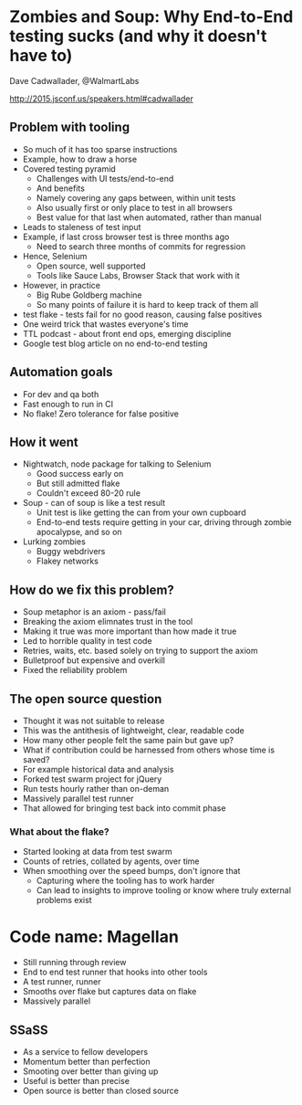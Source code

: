 # Zombies and Soup: Why End-to-End testing sucks (and why it doesn't have to)

Dave Cadwallader, @WalmartLabs

http://2015.jsconf.us/speakers.html#cadwallader

## Problem with tooling
* So much of it has too sparse instructions
* Example, how to draw a horse
* Covered testing pyramid
  * Challenges with UI tests/end-to-end
  * And benefits
  * Namely covering any gaps between, within unit tests
  * Also usually first or only place to test in all browsers
  * Best value for that last when automated, rather than manual
* Leads to staleness of test input
* Example, if last cross browser test is three months ago
  * Need to search three months of commits for regression
* Hence, Selenium
  * Open source, well supported
  * Tools like Sauce Labs, Browser Stack that work with it
* However, in practice
  * Big Rube Goldberg machine
  * So many points of failure it is hard to keep track of them all
* test flake - tests fail for no good reason, causing false positives
* One weird trick that wastes everyone's time
* TTL podcast - about front end ops, emerging discipline
* Google test blog article on no end-to-end testing

## Automation goals
* For dev and qa both
* Fast enough to run in CI
* No flake! Zero tolerance for false positive

## How it went
* Nightwatch, node package for talking to Selenium
  * Good success early on
  * But still admitted flake
  * Couldn't exceed 80-20 rule
* Soup - can of soup is like a test result
  * Unit test is like getting the can from your own cupboard
  * End-to-end tests require getting in your car, driving through zombie apocalypse, and so on
* Lurking zombies
  * Buggy webdrivers
  * Flakey networks

## How do we fix this problem?
* Soup metaphor is an axiom - pass/fail
* Breaking the axiom elimnates trust in the tool
* Making it true was more important than how made it true
* Led to horrible quality in test code
* Retries, waits, etc. based solely on trying to support the axiom
* Bulletproof but expensive and overkill
* Fixed the reliability problem

## The open source question
* Thought it was not suitable to release
* This was the antithesis of lightweight, clear, readable code
* How many other people felt the same pain but gave up?
* What if contribution could be harnessed from others whose time is saved?
* For example historical data and analysis
* Forked test swarm project for jQuery
* Run tests hourly rather than on-deman
* Massively parallel test runner
* That allowed for bringing test back into commit phase

### What about the flake?
* Started looking at data from test swarm
* Counts of retries, collated by agents, over time
* When smoothing over the speed bumps, don't ignore that
  * Capturing where the tooling has to work harder
  * Can lead to insights to improve tooling or know where truly external problems exist

# Code name: Magellan
* Still running through review
* End to end test runner that hooks into other tools
* A test runner, runner
* Smooths over flake but captures data on flake
* Massively parallel

## SSaSS
* As a service to fellow developers
* Momentum better than perfection
* Smooting over better than giving up
* Useful is better than precise
* Open source is better than closed source

